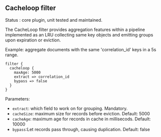 Cacheloop filter
---

Status : core plugin, unit tested and maintained.

The CacheLoop filter provides aggregation features within a pipeline implemented as an LRU collecting same key objects and emitting groups upon expiration or eviction.

Example: aggregate documents with the same 'correlation_id' keys in a 5s range.
````
filter {
  cacheloop {
    maxAge: 5000
    extract => correlation_id
    bypass => false
  }
}
`````

Parameters:

* ``extract``: which field to work on for grouping. Mandatory.
* ``cacheSize``: maximum size for records before eviction. Default: 5000
* ``cacheAge``: maximum age for records in cache in millisecods. Default: 10000
* ``bypass``:Let records pass through, causing duplication. Default: false
